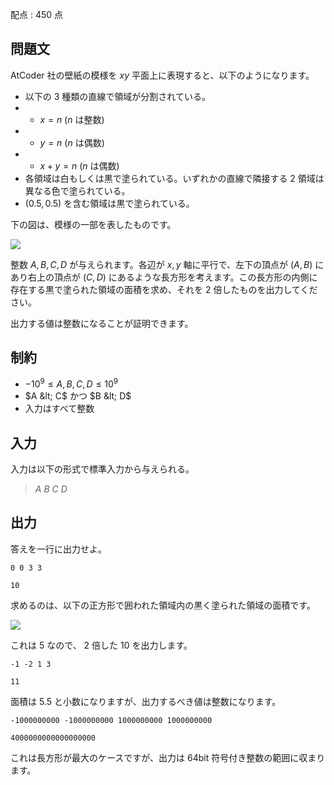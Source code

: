 配点 : $450$ 点

## 問題文

AtCoder 社の壁紙の模様を $xy$ 平面上に表現すると、以下のようになります。

- 以下の $3$ 種類の直線で領域が分割されている。
-   - $x = n$ ($n$ は整数)
-   - $y = n$ ($n$ は偶数)
-   - $x + y = n$ ($n$ は偶数)
- 各領域は白もしくは黒で塗られている。いずれかの直線で隣接する $2$ 領域は異なる色で塗られている。
- $(0.5, 0.5)$ を含む領域は黒で塗られている。

下の図は、模様の一部を表したものです。

![](https://img.atcoder.jp/abc354/d_img1_34zxoiv2.png)

整数 $A, B, C, D$ が与えられます。各辺が $x, y$ 軸に平行で、左下の頂点が $(A, B)$ にあり右上の頂点が $(C, D)$ にあるような長方形を考えます。この長方形の内側に存在する黒で塗られた領域の面積を求め、それを $2$ 倍したものを出力してください。

出力する値は整数になることが証明できます。

## 制約

- $-10^9 \leq A, B, C, D \leq 10^9$
- $A &lt; C$ かつ $B &lt; D$
- 入力はすべて整数

## 入力

入力は以下の形式で標準入力から与えられる。

> $A$ $B$ $C$ $D$

## 出力

答えを一行に出力せよ。

```input1
0 0 3 3
```

```output1
10
```

求めるのは、以下の正方形で囲われた領域内の黒く塗られた領域の面積です。

![](https://img.atcoder.jp/abc354/d_img2_zzwqsaaewub.png)

これは $5$ なので、 $2$ 倍した $10$ を出力します。

```input2
-1 -2 1 3
```

```output2
11
```

面積は $5.5$ と小数になりますが、出力するべき値は整数になります。

```input3
-1000000000 -1000000000 1000000000 1000000000
```

```output3
4000000000000000000
```

これは長方形が最大のケースですが、出力は 64bit 符号付き整数の範囲に収まります。